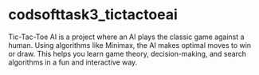 # codsofttask3_tictactoeai
Tic-Tac-Toe AI is a project where an AI plays the classic game against a human. Using algorithms like Minimax, the AI makes optimal moves to win or draw. This helps you learn game theory, decision-making, and search algorithms in a fun and interactive way.
